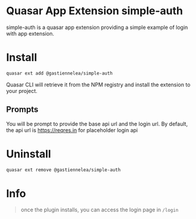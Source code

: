 Quasar App Extension simple-auth
===

simple-auth is a quasar app extension providing a simple example of login with app extension.

# Install
```bash
quasar ext add @gastiennelea/simple-auth
```
Quasar CLI will retrieve it from the NPM registry and install the extension to your project.

## Prompts

You will be prompt to provide the base api url and the login url. By default, the api url is https://reqres.in for placeholder login api

# Uninstall
```bash
quasar ext remove @gastiennelea/simple-auth
```

# Info
> once the plugin installs, you can access the login page in `/login`
